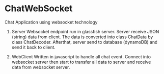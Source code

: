 # ChatWebSocket
Chat Application using websocket technology

1. Server
Websocket endpoint run in glassfish server. Server receive JSON (string) data from client. The data is converted into class ChatData
by class ChatDecoder. Afterthat, server send to database (dynamoDB) and send it back to client.

2. WebClient
Written in javascript to handle all chat event. Connect into websocket server then start to transfer all data to server and receive 
data from websocket server.


